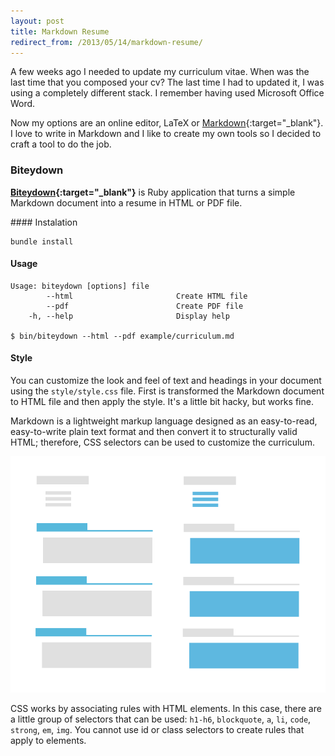 ```yaml
---
layout: post
title: Markdown Resume
redirect_from: /2013/05/14/markdown-resume/
---
```


A few weeks ago I needed to update my curriculum vitae. When was the last time
that you composed your cv? The last time I had to updated it, I was using a
completely different stack. I remember having used Microsoft Office Word.

Now my options are an online editor, LaTeX or [Markdown][1]{:target="_blank"}.
I love to write in Markdown and I like to create my own tools so I decided to
craft a tool to do the job.


### Biteydown

**[Biteydown][2]{:target="_blank"}** is Ruby application that turns a simple
Markdown document into a resume in HTML or PDF file.

#### Instalation

    bundle install

#### Usage

    Usage: biteydown [options] file
            --html                       Create HTML file
            --pdf                        Create PDF file
        -h, --help                       Display help

    $ bin/biteydown --html --pdf example/curriculum.md

#### Style

You can customize the look and feel of text and headings in your document using the `style/style.css` file. First is transformed the Markdown document to HTML file and then apply the style. It's a little bit hacky, but works fine.

Markdown is a lightweight markup language designed as an easy-to-read, easy-to-write plain text format and then convert it to structurally valid HTML; therefore, CSS selectors can be used to customize the curriculum.

![CV CSS Selectors][3]

CSS works by associating rules with HTML elements. In this case, there are a little group of selectors that can be used: `h1-h6`, `blockquote`, `a`, `li`, `code`, `strong`, `em`, `img`. You cannot use id or class selectors to create rules that apply to elements.


[1]: http://daringfireball.net/projects/markdown/
[2]: https://github.com/arturoherrero/biteydown
[3]: /assets/images/cv-css-selectors.png
